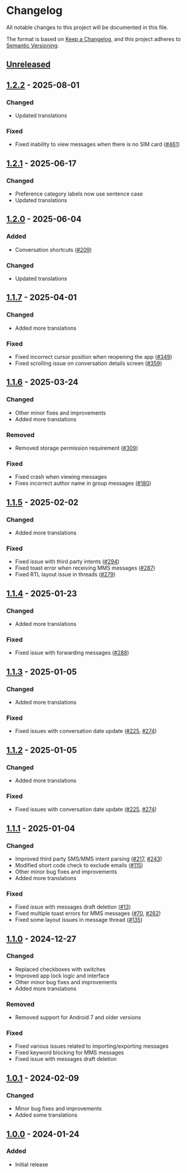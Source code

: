 # Changelog
All notable changes to this project will be documented in this file.

The format is based on [Keep a Changelog](https://keepachangelog.com/en/1.1.0/),
and this project adheres to [Semantic Versioning](https://semver.org/spec/v2.0.0.html).

## [Unreleased]

## [1.2.2] - 2025-08-01
### Changed
- Updated translations

### Fixed
- Fixed inability to view messages when there is no SIM card ([#461])

## [1.2.1] - 2025-06-17
### Changed
- Preference category labels now use sentence case
- Updated translations

## [1.2.0] - 2025-06-04
### Added
- Conversation shortcuts ([#209])

### Changed
- Updated translations

## [1.1.7] - 2025-04-01
### Changed
- Added more translations

### Fixed
- Fixed incorrect cursor position when reopening the app ([#349])
- Fixed scrolling issue on conversation details screen ([#359])

## [1.1.6] - 2025-03-24
### Changed
- Other minor fixes and improvements
- Added more translations

### Removed
- Removed storage permission requirement ([#309])

### Fixed
- Fixed crash when viewing messages
- Fixes incorrect author name in group messages ([#180])

## [1.1.5] - 2025-02-02
### Changed
- Added more translations

### Fixed
- Fixed issue with third party intents ([#294])
- Fixed toast error when receiving MMS messages ([#287])
- Fixed RTL layout issue in threads ([#279])

## [1.1.4] - 2025-01-23
### Changed
- Added more translations

### Fixed
- Fixed issue with forwarding messages ([#288])

## [1.1.3] - 2025-01-05
### Changed
- Added more translations

### Fixed
- Fixed issues with conversation date update ([#225], [#274])

## [1.1.2] - 2025-01-05
### Changed
- Added more translations

### Fixed
- Fixed issues with conversation date update ([#225], [#274])

## [1.1.1] - 2025-01-04
### Changed
- Improved third party SMS/MMS intent parsing ([#217], [#243])
- Modified short code check to exclude emails ([#115])
- Other minor bug fixes and improvements
- Added more translations

### Fixed
- Fixed issue with messages draft deletion ([#13])
- Fixed multiple toast errors for MMS messages ([#70], [#262])
- Fixed some layout issues in message thread ([#135])

## [1.1.0] - 2024-12-27
### Changed
- Replaced checkboxes with switches
- Improved app lock logic and interface
- Other minor bug fixes and improvements
- Added more translations

### Removed
- Removed support for Android 7 and older versions

### Fixed
- Fixed various issues related to importing/exporting messages
- Fixed keyword blocking for MMS messages
- Fixed issue with messages draft deletion

## [1.0.1] - 2024-02-09
### Changed
- Minor bug fixes and improvements
- Added some translations

## [1.0.0] - 2024-01-24
### Added
- Initial release

[#13]: https://github.com/FossifyOrg/Messages/issues/13
[#70]: https://github.com/FossifyOrg/Messages/issues/70
[#115]: https://github.com/FossifyOrg/Messages/issues/115
[#135]: https://github.com/FossifyOrg/Messages/issues/135
[#180]: https://github.com/FossifyOrg/Messages/issues/180
[#209]: https://github.com/FossifyOrg/Messages/issues/209
[#217]: https://github.com/FossifyOrg/Messages/issues/217
[#225]: https://github.com/FossifyOrg/Messages/issues/225
[#243]: https://github.com/FossifyOrg/Messages/issues/243
[#262]: https://github.com/FossifyOrg/Messages/issues/262
[#274]: https://github.com/FossifyOrg/Messages/issues/274
[#279]: https://github.com/FossifyOrg/Messages/issues/279
[#287]: https://github.com/FossifyOrg/Messages/issues/287
[#288]: https://github.com/FossifyOrg/Messages/issues/288
[#294]: https://github.com/FossifyOrg/Messages/issues/294
[#309]: https://github.com/FossifyOrg/Messages/issues/309
[#349]: https://github.com/FossifyOrg/Messages/issues/349
[#359]: https://github.com/FossifyOrg/Messages/issues/359
[#461]: https://github.com/FossifyOrg/Messages/issues/461

[Unreleased]: https://github.com/FossifyOrg/Messages/compare/1.2.2...HEAD
[1.2.2]: https://github.com/FossifyOrg/Messages/compare/1.2.1...1.2.2
[1.2.1]: https://github.com/FossifyOrg/Messages/compare/1.2.0...1.2.1
[1.2.0]: https://github.com/FossifyOrg/Messages/compare/1.1.7...1.2.0
[1.1.7]: https://github.com/FossifyOrg/Messages/compare/1.1.6...1.1.7
[1.1.6]: https://github.com/FossifyOrg/Messages/compare/1.1.5...1.1.6
[1.1.5]: https://github.com/FossifyOrg/Messages/compare/1.1.4...1.1.5
[1.1.4]: https://github.com/FossifyOrg/Messages/compare/1.1.3...1.1.4
[1.1.3]: https://github.com/FossifyOrg/Messages/compare/1.1.2...1.1.3
[1.1.2]: https://github.com/FossifyOrg/Messages/compare/1.1.1...1.1.2
[1.1.1]: https://github.com/FossifyOrg/Messages/compare/1.1.0...1.1.1
[1.1.0]: https://github.com/FossifyOrg/Messages/compare/1.0.1...1.1.0
[1.0.1]: https://github.com/FossifyOrg/Messages/compare/1.0.0...1.0.1
[1.0.0]: https://github.com/FossifyOrg/Messages/releases/tag/1.0.0
